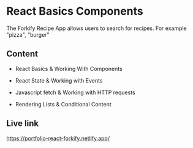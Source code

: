 # React Basics Components
The Forkify Recipe App allows users to search for recipes. 
For example "pizza", "burger"

## Content

* React Basics & Working With Components

* React State  & Working with Events

* Javascript fetch & Working with HTTP requests

* Rendering Lists & Conditional Content

## Live link
https://portfolio-react-forkify.netlify.app/
